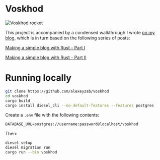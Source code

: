 # Voskhod

![Voskhod rocket](https://render.fineartamerica.com/images/rendered/default/print/5.500/8.000/break/images-medium-5/voskhod-2-rocket-on-launchpad-science-photo-library.jpg)


This project is accompanied by a condensed walkthrough I wrote [on my blog](https://alexeyzabelin.com/voskhod-rocket/),
which is in turn based on the following series of posts:

[Making a simple blog with Rust - Part I](https://notryanb.github.io/rust-blog-series-1.html)

[Making a simple blog with Rust - Part II](https://notryanb.github.io/rust-blog-series-2.html)


# Running locally

```bash
git clone https://github.com/alexeyzab/voskhod
cd voskhod
cargo build
cargo install diesel_cli --no-default-features --features postgres
```

Create a `.env` file with the following contents:

```
DATABASE_URL=postgres://username:password@localhost/voskhod
```

Then:

```bash
diesel setup
diesel migration run
cargo run --bin voskhod
```

